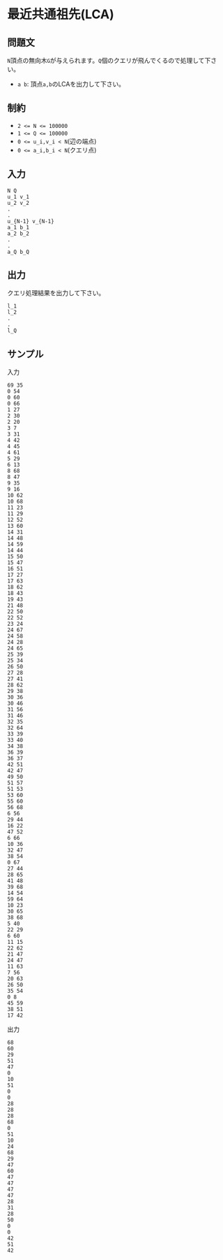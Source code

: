 # 最近共通祖先(LCA)

## 問題文

`N`頂点の無向木`G`が与えられます。`Q`個のクエリが飛んでくるので処理して下さい。  

- `a b`: 頂点`a,b`のLCAを出力して下さい。

## 制約

- `2 <= N <= 100000`
- `1 <= Q <= 100000`
- `0 <= u_i,v_i < N`(辺の端点)
- `0 <= a_i,b_i < N`(クエリ点)

## 入力

```
N Q
u_1 v_1
u_2 v_2
.
.
u_{N-1} v_{N-1}
a_1 b_1
a_2 b_2
.
.
a_Q b_Q
```

## 出力

クエリ処理結果を出力して下さい。
```
l_1
l_2
.
.
l_Q
```

## サンプル

入力
```
69 35
0 54
0 60
0 66
1 27
2 30
2 20
3 7
3 31
4 42
4 45
4 61
5 29
6 13
8 68
8 47
9 35
9 16
10 62
10 68
11 23
11 29
12 52
13 60
14 31
14 48
14 59
14 44
15 50
15 47
16 51
17 27
17 63
18 62
18 43
19 43
21 48
22 50
22 52
23 24
24 67
24 58
24 28
24 65
25 39
25 34
26 50
27 28
27 41
28 62
29 38
30 36
30 46
31 56
31 46
32 35
32 64
33 39
33 40
34 38
36 39
36 37
42 51
42 47
49 50
51 57
51 53
53 60
55 60
56 68
6 56
29 44
16 22
47 52
6 66
10 36
32 47
38 54
0 67
27 44
28 65
41 48
39 68
14 54
59 64
10 23
30 65
38 68
5 40
22 29
6 60
11 15
22 62
21 47
24 47
11 63
7 56
20 63
26 50
35 54
0 8
45 59
38 51
17 42
```

出力
```
68
60
29
51
47
0
10
51
0
0
28
28
28
68
0
51
10
24
68
29
47
60
47
47
47
47
28
31
28
50
0
0
42
51
42
```
